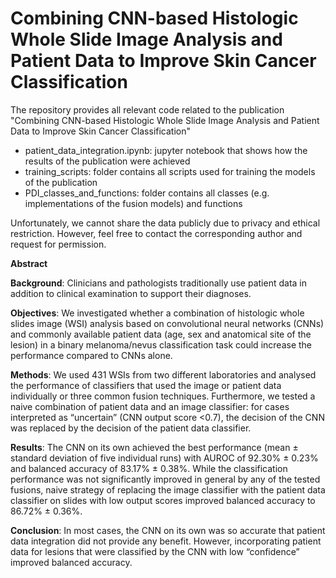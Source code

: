 # Combining CNN-based Histologic Whole Slide Image Analysis and Patient Data to Improve Skin Cancer Classification
The repository provides all relevant code related to the publication "Combining CNN-based Histologic Whole Slide Image Analysis and Patient Data to Improve Skin Cancer Classification"

- patient_data_integration.ipynb: jupyter notebook that shows how the results of the publication were achieved
- training_scripts: folder contains all scripts used for training the models of the publication
- PDI_classes_and_functions: folder contains all classes (e.g. implementations of the fusion models) and functions 

Unfortunately, we cannot share the data publicly due to privacy and ethical restriction. However, feel free to contact the corresponding author and request for permission.

<strong>Abstract</strong>

<strong>Background</strong>: Clinicians and pathologists traditionally use patient data in addition to clinical examination to support their diagnoses. 

<strong>Objectives</strong>: We investigated whether a combination of histologic whole slides image (WSI) analysis based on convolutional neural networks (CNNs) and commonly available patient data (age, sex and anatomical site of the lesion) in a binary melanoma/nevus classification task could increase the performance compared to CNNs alone.

<strong>Methods</strong>: We used 431 WSIs from two different laboratories and analysed the performance of classifiers that used the image or patient data individually or three common fusion techniques. Furthermore, we tested a naive combination of patient data and an image classifier: for cases interpreted as “uncertain” (CNN output score <0.7), the decision of the CNN was replaced by the decision of the patient data classifier.

<strong>Results</strong>: The CNN on its own achieved the best performance (mean ± standard deviation of five individual runs) with AUROC of 92.30% ± 0.23% and balanced accuracy of 83.17% ± 0.38%. While the classification performance was not significantly improved in general by any of the tested fusions, naive strategy of replacing the image classifier with the patient data classifier on slides with low output scores improved balanced accuracy to 86.72% ± 0.36%.

<strong>Conclusion</strong>: In most cases, the CNN on its own was so accurate that patient data integration did not provide any benefit.  However, incorporating patient data for lesions that were classified by the CNN with low “confidence” improved balanced accuracy.

